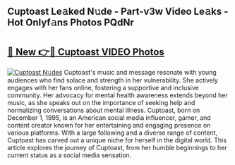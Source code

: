 ## Cuptoast Le𝚊ked N𝚞de - Part-v3w Video Le𝚊ks - Hot Onlyf𝚊ns Photos PQdNr

# <h2><a href="http://ab20161.deff.icu/?id=Cuptoast">🔗 New 👉🔴 Cuptoast VIDEO Photos</a></h2>

[![Cuptoast N𝚞des](https://i.imgur.com/rIISA9y.gif)](http://ab20161.deff.icu/?id=Cuptoast)
Cuptoast's music and message resonate with young audiences who find solace and strength in her vulnerability. She actively engages with her fans online, fostering a supportive and inclusive community. Her advocacy for mental health awareness extends beyond her music, as she speaks out on the importance of seeking help and normalizing conversations about mental illness. Cuptoast, born on December 1, 1995, is an American social media influencer, gamer, and content creator known for her entertaining and engaging presence on various platforms. With a large following and a diverse range of content, Cuptoast has carved out a unique niche for herself in the digital world. This article explores the journey of Cuptoast, from her humble beginnings to her current status as a social media sensation.
